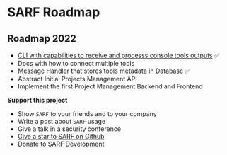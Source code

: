 # SARF Roadmap

## Roadmap 2022

- [CLI with capabilities to receive and processs console tools outputs](../cli/quickstart) ✅
- Docs with how to connect multiple tools
- [Message Handler that stores tools metadata in Database](../listeners/database) ✅
- Abstract Initial Projects Management API
- Implement the first Project Management Backend and Frontend


**Support this project**

- Show `SARF` to your friends and to your company
- Write a post about `SARF` usage
- Give a talk in a security conference
- [Give a star to SARF on Github](https://github.com/elchicodepython/SARF-Security-Assesment-and-Reporting-Framework)
- [Donate to SARF Development](https://ko-fi.com/elchicodepython)
